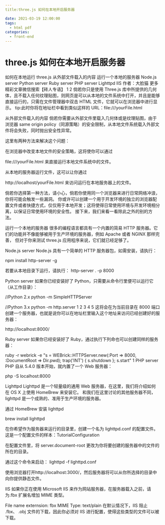 ```yaml
---
title:three.js 如何在本地开启服务器

date: 2021-03-19 12:00:00
tags:
  - html pdf
categories:
  - front-end
---
```


# three.js 如何在本地开启服务器

如何在本地运行 three.js
从外部文件载入的内容
运行一个本地的服务器
Node.js server
Python server
Ruby server
PHP server
Lighttpd
IIS
作者：大脸猫
更多精彩文章微信搜索【砖人专语】
1
2
倘若你只是使用 Three.js 库中所提供的几何体，且不载入任何纹理贴图，则网页是可以从本地的文件系统中打开，并且是能够直接运行的，只需在文件管理器中双击 HTML 文件，它就可以在浏览器中进行显示。
tip:此时你将在地址栏中看到类似这样的 URL：file:///yourFile.html

从外部文件载入的内容
倘若你需要从外部文件里载入几何体或是纹理贴图，由于浏览器 same origin policy（同源策略）的安全限制，从本地文件系统载入外部文件将会失败，同时抛出安全性异常。

这里有两种方法来解决这个问题：

在浏览器中改变本地文件的安全策略，这将使你可以通过

file:///yourFile.html
来直接运行本地文件系统中的文件。

从本地的服务器运行文件，这可以让你通过

http://localhost/yourFile.html
来访问运行在本地服务器上的文件。

倘若你选择第一种方法，请小心，倘若你使用同一个浏览器来进行日常网络冲浪，你将可能会触发一些漏洞。 你或许可以创建一个用于开发环境的独立的浏览器配置文件或者快捷方式，仅仅用于本地开发；这将使得日常使用环境与开发环境相分离，以保证日常使用环境的安全性。 接下来，我们来看一看除此之外的别的方法。

运行一个本地的服务器
很多的编程语言都具有一个内置的简易 HTTP 服务器。它们的功能并不像能够被用于生产环境的服务器，例如 Apache 或者 NGINX 那样完善， 但对于你来测试 three.js 应用程序来说，它们就已经足够了。

Node.js server
Node.js 具有一个简单的 HTTP 服务器包，如需安装，请执行：

npm install http-server -g

若要从本地目录下运行，请执行：
http-server . -p 8000

Python server
如果你已经安装好了 Python，只需要从命令行里便可以运行它（从工作目录）：

//Python 2.x
python -m SimpleHTTPServer

//Python 3.x
python -m http.server
1
2
3
4
5
这将会在为当前目录在 8000 端口创建一个服务器，也就是说你可以在地址栏里输入这个地址来访问已经创建好的服务器：

http://localhost:8000/

Ruby server
如果你已经安装好了 Ruby，通过执行下列命也可以创建同样的服务器：

ruby -r webrick -e "s = WEBrick::HTTPServer.new(:Port => 8000, :DocumentRoot => Dir.pwd); trap('INT') { s.shutdown }; s.start"
1
PHP server
PHP 自从 5.4.0 版本开始，就内置了一个 Web 服务器：

php -S localhost:8000

Lighttpd
Lighttpd 是一个轻量级的通用 Web 服务器，在这里，我们将介绍如何在 OS X 上使用 HomeBrew 来安装它。 和我们在这里讨论的其他服务器不同，lighttpd 是一个成熟的、准用于生产环境的服务器。

通过 HomeBrew 安装 lighttpd

brew install lighttpd

在你希望作为服务器来运行的目录里，创建一个名为 lighttpd.conf 的配置文件。 这是一个配置文件的样本：TutorialConfiguration

在配置文件里，将 server.document-root 更改为你将要创建的服务器中的文件的所在的目录。

通过这个命令来启动：
lighttpd -f lighttpd.conf

使用浏览器打开http://localhost:3000/，然后服务器将可以从你所选择的目录中向你提供静态文件。

IIS
如果你正在使用 Microsoft IIS 来作为网站服务器，在服务器载入之前，请为.fbx 扩展名增加 MIME 类型。

File name externsion: fbx MIME Type: text/plain
在默认情况下，IIS 阻止 .fbx、 .obj 文件的下载，因此你必须对 IIS 进行配置，使得这些类型的文件可以被下载。
